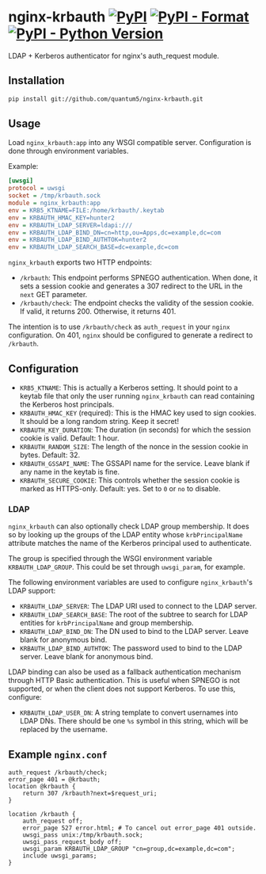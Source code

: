 # nginx-krbauth [![PyPI](https://img.shields.io/pypi/v/nginx-krbauth.svg)](https://pypi.org/project/nginx-krbauth/) [![PyPI - Format](https://img.shields.io/pypi/format/nginx-krbauth.svg)](https://pypi.org/project/nginx-krbauth/) [![PyPI - Python Version](https://img.shields.io/pypi/pyversions/nginx-krbauth.svg)](https://pypi.org/project/nginx-krbauth/)
LDAP + Kerberos authenticator for nginx's auth_request module.

## Installation

```sh
pip install git://github.com/quantum5/nginx-krbauth.git
```

## Usage

Load `nginx_krbauth:app` into any WSGI compatible server.
Configuration is done through environment variables.

Example:

```ini
[uwsgi]
protocol = uwsgi
socket = /tmp/krbauth.sock
module = nginx_krbauth:app
env = KRB5_KTNAME=FILE:/home/krbauth/.keytab
env = KRBAUTH_HMAC_KEY=hunter2
env = KRBAUTH_LDAP_SERVER=ldapi:///
env = KRBAUTH_LDAP_BIND_DN=cn=http,ou=Apps,dc=example,dc=com
env = KRBAUTH_LDAP_BIND_AUTHTOK=hunter2
env = KRBAUTH_LDAP_SEARCH_BASE=dc=example,dc=com
```

`nginx_krbauth` exports two HTTP endpoints:

* `/krbauth`: This endpoint performs SPNEGO authentication. When done, it
  sets a session cookie and generates a 307 redirect to the URL in the `next`
  GET parameter.
* `/krbauth/check`: The endpoint checks the validity of the session cookie. If
  valid, it returns 200. Otherwise, it returns 401.

The intention is to use `/krbauth/check` as `auth_request` in your `nginx`
configuration. On 401, `nginx` should be configured to generate a redirect to
`/krbauth`.

## Configuration

* `KRB5_KTNAME`: This is actually a Kerberos setting. It should point to a
  keytab file that only the user running `nginx_krbauth` can read containing
  the Kerberos host principals.
* `KRBAUTH_HMAC_KEY` (required): This is the HMAC key used to sign cookies. It
  should be a long random string. Keep it secret!
* `KRBAUTH_KEY_DURATION`: The duration (in seconds) for which the session cookie
  is valid. Default: 1 hour.
* `KRBAUTH_RANDOM_SIZE`: The length of the nonce in the session cookie in bytes.
  Default: 32.
* `KRBAUTH_GSSAPI_NAME`: The GSSAPI name for the service. Leave blank if any
  name in the keytab is fine.
* `KRBAUTH_SECURE_COOKIE`: This controls whether the session cookie is marked as
  HTTPS-only. Default: yes. Set to `0` or `no` to disable.

### LDAP

`nginx_krbauth` can also optionally check LDAP group membership. It does so by
looking up the groups of the LDAP entity whose `krbPrincipalName` attribute
matches the name of the Kerberos principal used to authenticate.

The group is specified through the WSGI environment variable
`KRBAUTH_LDAP_GROUP`. This could be set through `uwsgi_param`, for example.

The following environment variables are used to configure `nginx_krbauth`'s
LDAP support:

* `KRBAUTH_LDAP_SERVER`: The LDAP URI used to connect to the LDAP server.
* `KRBAUTH_LDAP_SEARCH_BASE`: The root of the subtree to search for LDAP
  entities for `krbPrincipalName` and group membership.
* `KRBAUTH_LDAP_BIND_DN`: The DN used to bind to the LDAP server. Leave blank
  for anonymous bind.
* `KRBAUTH_LDAP_BIND_AUTHTOK`: The password used to bind to the LDAP server.
  Leave blank for anonymous bind.

LDAP binding can also be used as a fallback authentication mechanism through
HTTP Basic authentication. This is useful when SPNEGO is not supported, or when
the client does not support Kerberos. To use this, configure:

* `KRBAUTH_LDAP_USER_DN`: A string template to convert usernames into LDAP DNs.
  There should be one `%s` symbol in this string, which will be replaced by the
  username.

## Example `nginx.conf`

```nginx
auth_request /krbauth/check;
error_page 401 = @krbauth;
location @krbauth {
    return 307 /krbauth?next=$request_uri;
}

location /krbauth {
    auth_request off;
    error_page 527 error.html; # To cancel out error_page 401 outside.
    uwsgi_pass unix:/tmp/krbauth.sock;
    uwsgi_pass_request_body off;
    uwsgi_param KRBAUTH_LDAP_GROUP "cn=group,dc=example,dc=com";
    include uwsgi_params;
}
```
